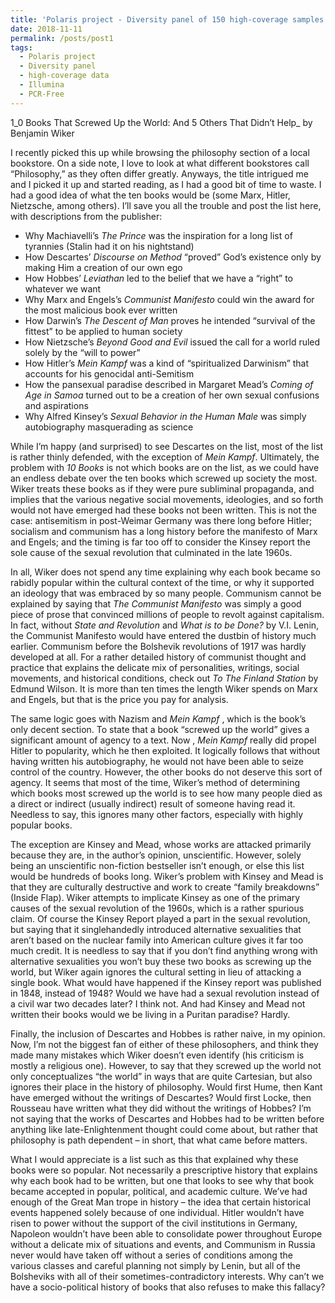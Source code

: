 ```yaml
---
title: 'Polaris project - Diversity panel of 150 high-coverage samples'
date: 2018-11-11
permalink: /posts/post1
tags:
  - Polaris project
  - Diversity panel
  - high-coverage data
  - Illumina
  - PCR-Free
---
```


1_0 Books That Screwed Up the World: And 5 Others That Didn&#8217;t Help_ by Benjamin Wiker

I recently picked this up while browsing the philosophy section of a local bookstore. On a side note, I love to look at what different bookstores call &#8220;Philosophy,&#8221; as they often differ greatly. Anyways, the title intrigued me and I picked it up and started reading, as I had a good bit of time to waste. I had a good idea of what the ten books would be (some Marx, Hitler, Nietzsche, among others). I&#8217;ll save you all the trouble and post the list here, with descriptions from the publisher:

<!--more-->

  * Why Machiavelli&#8217;s _The Prince_ was the inspiration for a long list of tyrannies (Stalin had it on his nightstand)
  * How Descartes&#8217; _Discourse on Method_ &#8220;proved&#8221; God&#8217;s existence only by making Him a creation of our own ego
  * How Hobbes&#8217; _Leviathan_ led to the belief that we have a &#8220;right&#8221; to whatever we want
  * Why Marx and Engels&#8217;s _Communist Manifesto_ could win the award for the most malicious book ever written
  * How Darwin&#8217;s _The Descent of Man_ proves he intended &#8220;survival of the fittest&#8221; to be applied to human society
  * How Nietzsche&#8217;s _Beyond Good and Evil_ issued the call for a world ruled solely by the &#8220;will to power&#8221;
  * How Hitler&#8217;s _Mein Kampf_ was a kind of &#8220;spiritualized Darwinism&#8221; that accounts for his genocidal anti-Semitism
  * How the pansexual paradise described in Margaret Mead&#8217;s _Coming of Age in Samoa_ turned out to be a creation of her own sexual confusions and aspirations
  * Why Alfred Kinsey&#8217;s _Sexual Behavior in the Human Male_ was simply autobiography masquerading as science

While I&#8217;m happy (and surprised) to see Descartes on the list, most of the list is rather thinly defended, with the exception of _Mein Kampf_. Ultimately, the problem with _10 Books_ is not which books are on the list, as we could have an endless debate over the ten books which screwed up society the most. Wiker treats these books as if they were pure subliminal propaganda, and implies that the various negative social movements, ideologies, and so forth would not have emerged had these books not been written. This is not the case: antisemitism in post-Weimar Germany was there long before Hitler; socialism and communism has a long history before the manifesto of Marx and Engels; and the timing is far too off to consider the Kinsey report the sole cause of the sexual revolution that culminated in the late 1960s.

In all, Wiker does not spend any time explaining why each book became so rabidly popular within the cultural context of the time, or why it supported an ideology that was embraced by so many people. Communism cannot be explained by saying that _The Communist Manifesto_ was simply a good piece of prose that convinced millions of people to revolt against capitalism. In fact, without _State and Revolution_ and _What is to be Done?_ by V.I. Lenin, the Communist Manifesto would have entered the dustbin of history much earlier. Communism before the Bolshevik revolutions of 1917 was hardly developed at all. For a rather detailed history of communist thought and practice that explains the delicate mix of personalities, writings, social movements, and historical conditions, check out _To The Finland Station_ by Edmund Wilson. It is more than ten times the length Wiker spends on Marx and Engels, but that is the price you pay for analysis.

The same logic goes with Nazism and _Mein Kampf_ , which is the book&#8217;s only decent section. To state that a book &#8220;screwed up the world&#8221; gives a significant amount of agency to a text. Now , _Mein Kampf_ really did propel Hitler to popularity, which he then exploited. It logically follows that without having written his autobiography, he would not have been able to seize control of the country. However, the other books do not deserve this sort of agency. It seems that most of the time, Wiker&#8217;s method of determining which books most screwed up the world is to see how many people died as a direct or indirect (usually indirect) result of someone having read it. Needless to say, this ignores many other factors, especially with highly popular books.

The exception are Kinsey and Mead, whose works are attacked primarily because they are, in the author&#8217;s opinion, unscientific. However, solely being an unscientific non-fiction bestseller isn&#8217;t enough, or else this list would be hundreds of books long. Wiker&#8217;s problem with Kinsey and Mead is that they are culturally destructive and work to create &#8220;family breakdowns&#8221; (Inside Flap). Wiker attempts to implicate Kinsey as one of the primary causes of the sexual revolution of the 1960s, which is a rather spurious claim. Of course the Kinsey Report played a part in the sexual revolution, but saying that it singlehandedly introduced alternative sexualities that aren&#8217;t based on the nuclear family into American culture gives it far too much credit. It is needless to say that if you don&#8217;t find anything wrong with alternative sexualities you won&#8217;t buy these two books as screwing up the world, but Wiker again ignores the cultural setting in lieu of attacking a single book. What would have happened if the Kinsey report was published in 1848, instead of 1948? Would we have had a sexual revolution instead of a civil war two decades later? I think not. And had Kinsey and Mead not written their books would we be living in a Puritan paradise? Hardly.

Finally, the inclusion of Descartes and Hobbes is rather naive, in my opinion. Now, I&#8217;m not the biggest fan of either of these philosophers, and think they made many mistakes which Wiker doesn&#8217;t even identify (his criticism is mostly a religious one). However, to say that they screwed up the world not only conceptualizes &#8220;the world&#8221; in ways that are quite Cartesian, but also ignores their place in the history of philosophy. Would first Hume, then Kant have emerged without the writings of Descartes? Would first Locke, then Rousseau have written what they did without the writings of Hobbes? I&#8217;m not saying that the works of Descartes and Hobbes had to be written before anything like late-Enlightenment thought could come about, but rather that philosophy is path dependent &#8211; in short, that what came before matters.

What I would appreciate is a list such as this that explained why these books were so popular. Not necessarily a prescriptive history that explains why each book had to be written, but one that looks to see why that book became accepted in popular, political, and academic culture. We&#8217;ve had enough of the Great Man trope in history &#8211; the idea that certain historical events happened solely because of one individual. Hitler wouldn&#8217;t have risen to power without the support of the civil institutions in Germany, Napoleon wouldn&#8217;t have been able to consolidate power throughout Europe without a delicate mix of situations and events, and Communism in Russia never would have taken off without a series of conditions among the various classes and careful planning not simply by Lenin, but all of the Bolsheviks with all of their sometimes-contradictory interests. Why can&#8217;t we have a socio-political history of books that also refuses to make this fallacy?
